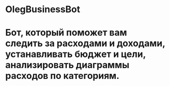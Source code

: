﻿# OlegBusinessBot
 # Бот, который поможет вам следить за расходами и доходами, устанавливать бюджет и цели, анализировать диаграммы расходов по категориям.
